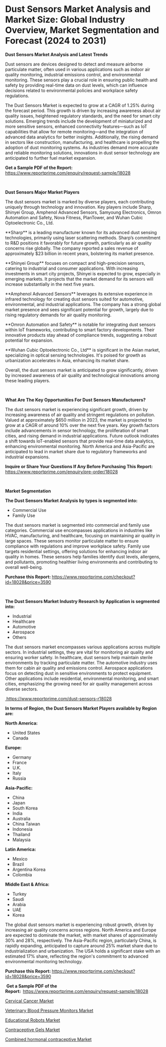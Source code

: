 <p><h1>Dust Sensors Market Analysis and Market Size: Global Industry Overview, Market Segmentation and Forecast (2024 to 2031)</h1></p><p><strong>Dust Sensors Market Analysis and Latest Trends</strong></p>
<p><p>Dust sensors are devices designed to detect and measure airborne particulate matter, often used in various applications such as indoor air quality monitoring, industrial emissions control, and environmental monitoring. These sensors play a crucial role in ensuring public health and safety by providing real-time data on dust levels, which can influence decisions related to environmental policies and workplace safety regulations.</p><p>The Dust Sensors Market is expected to grow at a CAGR of 1.25% during the forecast period. This growth is driven by increasing awareness about air quality issues, heightened regulatory standards, and the need for smart city solutions. Emerging trends include the development of miniaturized and more sensitive sensors, enhanced connectivity features—such as IoT capabilities that allow for remote monitoring—and the integration of advanced data analytics for better insights. Additionally, the rising demand in sectors like construction, manufacturing, and healthcare is propelling the adoption of dust monitoring systems. As industries demand more accurate and reliable monitoring solutions, innovations in dust sensor technology are anticipated to further fuel market expansion.</p></p>
<p><strong>Get a Sample PDF of the Report:&nbsp;</strong> <a href="https://www.reportprime.com/enquiry/request-sample/18028?utm_campaign=1091&utm_medium=2&utm_source=Github&utm_content=ia&utm_term=20112024&utm_id=dust-sensors">https://www.reportprime.com/enquiry/request-sample/18028</a></p>
<p>&nbsp;</p>
<p><strong>Dust Sensors Major Market Players</strong></p>
<p><p>The dust sensors market is marked by diverse players, each contributing uniquely through technology and innovation. Key players include Sharp, Shinyei Group, Amphenol Advanced Sensors, Samyoung Electronics, Omron Automation and Safety, Nova Fitness, PlanTower, and Wuhan Cubic Optoelectronic Co., Ltd.</p><p>**Sharp** is a leading manufacturer known for its advanced dust sensing technologies, primarily using laser scattering methods. Sharp’s commitment to R&D positions it favorably for future growth, particularly as air quality concerns rise globally. The company reported a sales revenue of approximately $23 billion in recent years, bolstering its market presence.</p><p>**Shinyei Group** focuses on compact and high-precision sensors, catering to industrial and consumer applications. With increasing investments in smart city projects, Shinyei is expected to grow, especially in emerging markets. It projects that the market demand for its sensors will increase substantially in the next five years.</p><p>**Amphenol Advanced Sensors** leverages its extensive experience in infrared technology for creating dust sensors suited for automotive, environmental, and industrial applications. The company has a strong global market presence and sees significant potential for growth, largely due to rising regulatory demands for air quality monitoring.</p><p>**Omron Automation and Safety** is notable for integrating dust sensors within IoT frameworks, contributing to smart factory developments. Their innovative products stay ahead of compliance trends, suggesting a robust potential for expansion.</p><p>**Wuhan Cubic Optoelectronic Co., Ltd** is significant in the Asian market, specializing in optical sensing technologies. It's poised for growth as urbanization accelerates in Asia, enhancing its market share.</p><p>Overall, the dust sensors market is anticipated to grow significantly, driven by increased awareness of air quality and technological innovations among these leading players.</p></p>
<p>&nbsp;</p>
<p><strong>What Are The Key Opportunities For Dust Sensors Manufacturers?</strong></p>
<p><p>The dust sensors market is experiencing significant growth, driven by increasing awareness of air quality and stringent regulations on pollution. Valued at approximately $650 million in 2023, the market is projected to grow at a CAGR of around 10% over the next five years. Key growth factors include advancements in sensor technology, the proliferation of smart cities, and rising demand in industrial applications. Future outlook indicates a shift towards IoT-enabled sensors that provide real-time data analytics, enhancing environmental monitoring. North America and Asia-Pacific are anticipated to lead in market share due to regulatory frameworks and industrial expansions.</p></p>
<p><strong>Inquire or Share Your Questions If Any Before Purchasing This Report:</strong> <a href="https://www.reportprime.com/enquiry/pre-order/18028?utm_campaign=1091&utm_medium=2&utm_source=Github&utm_content=ia&utm_term=20112024&utm_id=dust-sensors">https://www.reportprime.com/enquiry/pre-order/18028</a></p>
<p>&nbsp;</p>
<p><strong>Market Segmentation</strong></p>
<p><strong>The Dust Sensors Market Analysis by types is segmented into:</strong></p>
<p><ul><li>Commercial Use</li><li>Family Use</li></ul></p>
<p><p>The dust sensors market is segmented into commercial and family use categories. Commercial use encompasses applications in industries like HVAC, manufacturing, and healthcare, focusing on maintaining air quality in large spaces. These sensors monitor particulate matter to ensure compliance with regulations and improve workplace safety. Family use targets residential settings, offering solutions for enhancing indoor air quality in homes. These sensors help families identify dust levels, allergens, and pollutants, promoting healthier living environments and contributing to overall well-being.</p></p>
<p><strong>Purchase this Report:&nbsp;</strong><a href="https://www.reportprime.com/checkout?id=18028&price=3590&utm_campaign=1091&utm_medium=2&utm_source=Github&utm_content=ia&utm_term=20112024&utm_id=dust-sensors">https://www.reportprime.com/checkout?id=18028&price=3590</a></p>
<p>&nbsp;</p>
<p><strong>The Dust Sensors Market Industry Research by Application is segmented into:</strong></p>
<p><ul><li>Industrial</li><li>Healthcare</li><li>Automotive</li><li>Aerospace</li><li>Others</li></ul></p>
<p><p>The dust sensors market encompasses various applications across multiple sectors. In industrial settings, they are vital for monitoring air quality and ensuring worker safety. In healthcare, dust sensors help maintain sterile environments by tracking particulate matter. The automotive industry uses them for cabin air quality and emissions control. Aerospace applications focus on detecting dust in sensitive environments to protect equipment. Other applications include residential, environmental monitoring, and smart cities, emphasizing the growing need for air quality management across diverse sectors.</p></p>
<p><a href="https://www.reportprime.com/dust-sensors-r18028?utm_campaign=1091&utm_medium=2&utm_source=Github&utm_content=ia&utm_term=20112024&utm_id=dust-sensors">&nbsp;https://www.reportprime.com/dust-sensors-r18028</a></p>
<p><strong>In terms of Region, the Dust Sensors Market Players available by Region are:</strong></p>
<p>
    <p> <strong> North America: </strong>
        <ul>
            <li>United States</li>
            <li>Canada</li>
        </ul>
        </p> 
    <p> <strong> Europe: </strong>
        <ul>
            <li>Germany</li>
            <li>France</li>
            <li>U.K.</li>
            <li>Italy</li>
            <li>Russia</li>
        </ul>
        </p> 
    <p> <strong> Asia-Pacific: </strong>
        <ul>
            <li>China</li>
            <li>Japan</li>
            <li>South Korea</li>
            <li>India</li>
            <li>Australia</li>
            <li>China Taiwan</li>
            <li>Indonesia</li>
            <li>Thailand</li>
            <li>Malaysia</li>
        </ul>
        </p> 
    <p> <strong> Latin America: </strong>
        <ul>
            <li>Mexico</li>
            <li>Brazil</li>
            <li>Argentina Korea</li>
            <li>Colombia</li>
        </ul>
        </p> 
    <p> <strong> Middle East & Africa: </strong>
        <ul>
            <li>Turkey</li>
            <li>Saudi</li>
            <li>Arabia</li>
            <li>UAE</li>
            <li>Korea</li>
        </ul>
    </p>
    </p>
<p><p>The global dust sensors market is experiencing robust growth, driven by increasing air quality concerns across regions. North America and Europe are expected to dominate the market, with market shares of approximately 30% and 28%, respectively. The Asia-Pacific region, particularly China, is rapidly expanding, anticipated to capture around 25% market share due to industrialization and urbanization. The USA holds a significant stake with an estimated 17% share, reflecting the region's commitment to advanced environmental monitoring technology.</p></p>
<p><strong>Purchase this Report: </strong><a href="https://www.reportprime.com/checkout?id=18028&price=3590&utm_campaign=1091&utm_medium=2&utm_source=Github&utm_content=ia&utm_term=20112024&utm_id=dust-sensors">https://www.reportprime.com/checkout?id=18028&price=3590</a></p>
<p>&nbsp;<strong>Get a Sample PDF of the Report:&nbsp;&nbsp;</strong><a href="https://www.reportprime.com/enquiry/request-sample/18028?utm_campaign=1091&utm_medium=2&utm_source=Github&utm_content=ia&utm_term=20112024&utm_id=dust-sensors">https://www.reportprime.com/enquiry/request-sample/18028</a></p>
<p><strong></strong></p>
<p><p><a href="https://www.linkedin.com/pulse/industry-experts-project-cervical-cancer-market-growth-49-cagr-zuggf?utm_campaign=1091&utm_medium=2&utm_source=Github&utm_content=ia&utm_term=20112024&utm_id=dust-sensors">Cervical Cancer Market</a></p><p><a href="https://www.linkedin.com/pulse/veterinary-blood-pressure-monitors-market-report-driving-growth-nlvqe?utm_campaign=1091&utm_medium=2&utm_source=Github&utm_content=ia&utm_term=20112024&utm_id=dust-sensors">Veterinary Blood Pressure Monitors Market</a></p><p><a href="https://github.com/MariaWashington76/Market-Research-Report-List-1/blob/main/educational-robots-market.md?utm_campaign=1091&utm_medium=2&utm_source=Github&utm_content=ia&utm_term=20112024&utm_id=dust-sensors">Educational Robots Market</a></p><p><a href="https://issuu.com/reportprime-2/docs/contraceptive-gels-market-size-2030_1b22ad0ed28919?utm_campaign=1091&utm_medium=2&utm_source=Github&utm_content=ia&utm_term=20112024&utm_id=dust-sensors">Contraceptive Gels Market</a></p><p><a href="https://issuu.com/reportprime-2/docs/combined-hormonal-contraceptive-mar_d6ed565cc9d3d4?utm_campaign=1091&utm_medium=2&utm_source=Github&utm_content=ia&utm_term=20112024&utm_id=dust-sensors">Combined hormonal contraceptive Market</a></p></p>